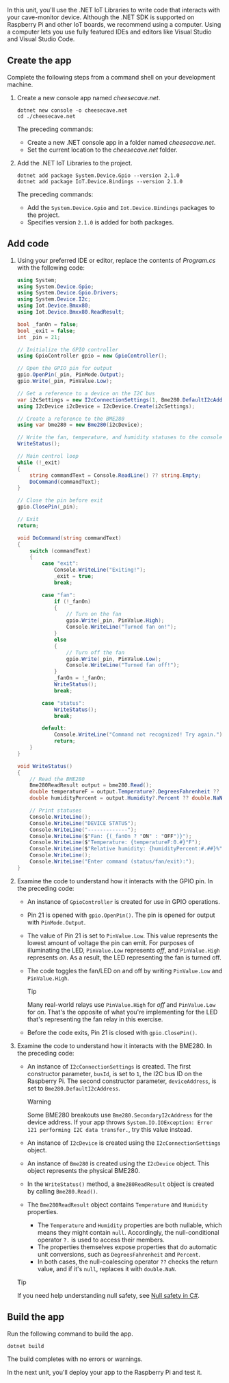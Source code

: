 In this unit, you'll use the .NET IoT Libraries to write code that interacts with your cave-monitor device. Although the .NET SDK is supported on Raspberry Pi and other IoT boards, we recommend using a computer. Using a computer lets you use fully featured IDEs and editors like Visual Studio and Visual Studio Code.

## Create the app

Complete the following steps from a command shell on your development machine.

1. Create a new console app named *cheesecave.net*.

    ```dotnetcli
    dotnet new console -o cheesecave.net
    cd ./cheesecave.net
    ```

    The preceding commands:

    - Create a new .NET console app in a folder named *cheesecave.net*.
    - Set the current location to the *cheesecave.net* folder.

1. Add the .NET IoT Libraries to the project.

    ```dotnetcli
    dotnet add package System.Device.Gpio --version 2.1.0
    dotnet add package IoT.Device.Bindings --version 2.1.0
    ```

    The preceding commands:

    - Add the `System.Device.Gpio` and `Iot.Device.Bindings` packages to the project.
    - Specifies version `2.1.0` is added for both packages.

## Add code

1. Using your preferred IDE or editor, replace the contents of *Program.cs* with the following code:

    ```csharp
    using System;
    using System.Device.Gpio;
    using System.Device.Gpio.Drivers;
    using System.Device.I2c;
    using Iot.Device.Bmxx80;
    using Iot.Device.Bmxx80.ReadResult;

    bool _fanOn = false;
    bool _exit = false;
    int _pin = 21;

    // Initialize the GPIO controller
    using GpioController gpio = new GpioController();

    // Open the GPIO pin for output
    gpio.OpenPin(_pin, PinMode.Output);
    gpio.Write(_pin, PinValue.Low);

    // Get a reference to a device on the I2C bus
    var i2cSettings = new I2cConnectionSettings(1, Bme280.DefaultI2cAddress);
    using I2cDevice i2cDevice = I2cDevice.Create(i2cSettings);

    // Create a reference to the BME280
    using var bme280 = new Bme280(i2cDevice);

    // Write the fan, temperature, and humidity statuses to the console
    WriteStatus();

    // Main control loop
    while (!_exit)
    {
        string commandText = Console.ReadLine() ?? string.Empty;
        DoCommand(commandText);
    }

    // Close the pin before exit
    gpio.ClosePin(_pin);

    // Exit
    return;

    void DoCommand(string commandText)
    {
        switch (commandText)
        {
            case "exit":
                Console.WriteLine("Exiting!");
                _exit = true;
                break;

            case "fan":
                if (!_fanOn)
                {
                    // Turn on the fan
                    gpio.Write(_pin, PinValue.High);
                    Console.WriteLine("Turned fan on!");
                }
                else 
                {
                    // Turn off the fan
                    gpio.Write(_pin, PinValue.Low);
                    Console.WriteLine("Turned fan off!");
                }
                _fanOn = !_fanOn;
                WriteStatus();
                break;

            case "status":
                WriteStatus();
                break;

            default:
                Console.WriteLine("Command not recognized! Try again.");
                return;
        }
    }

    void WriteStatus()
    {
        // Read the BME280
        Bme280ReadResult output = bme280.Read();
        double temperatureF = output.Temperature?.DegreesFahrenheit ?? double.NaN;
        double humidityPercent = output.Humidity?.Percent ?? double.NaN;

        // Print statuses
        Console.WriteLine();
        Console.WriteLine("DEVICE STATUS");
        Console.WriteLine("-------------");
        Console.WriteLine($"Fan: {(_fanOn ? "ON" : "OFF")}");
        Console.WriteLine($"Temperature: {temperatureF:0.#}°F");
        Console.WriteLine($"Relative humidity: {humidityPercent:#.##}%");
        Console.WriteLine();
        Console.WriteLine("Enter command (status/fan/exit):");
    }
    ```

1. Examine the code to understand how it interacts with the GPIO pin. In the preceding code:

    - An instance of `GpioController` is created for use in GPIO operations.
    - Pin 21 is opened with `gpio.OpenPin()`. The pin is opened for output with `PinMode.Output`.
    - The value of Pin 21 is set to `PinValue.Low`. This value represents the lowest amount of voltage the pin can emit. For purposes of illuminating the LED, `PinValue.Low` represents *off*, and `PinValue.High` represents *on*. As a result, the LED representing the fan is turned off.
    - The code toggles the fan/LED on and off by writing `PinValue.Low` and `PinValue.High`.
        > [!TIP]
        > Many real-world relays use `PinValue.High` for *off* and `PinValue.Low` for *on*. That's the opposite of what you're implementing for the LED that's representing the fan relay in this exercise.

    - Before the code exits, Pin 21 is closed with `gpio.ClosePin()`.

1. Examine the code to understand how it interacts with the BME280. In the preceding code:

    - An instance of `I2cConnectionSettings` is created. The first constructor parameter, `busId`, is set to `1`, the I2C bus ID on the Raspberry Pi. The second constructor parameter, `deviceAddress`, is set to `Bme280.DefaultI2cAddress`.
        > [!WARNING]
        > Some BME280 breakouts use `Bme280.SecondaryI2cAddress` for the device address. If your app throws `System.IO.IOException: Error 121 performing I2C data transfer.`, try this value instead.

    - An instance of `I2cDevice` is created using the `I2cConnectionSettings` object.
    - An instance of `Bme280` is created using the `I2cDevice` object. This object represents the physical BME280.
    - In the `WriteStatus()` method, a `Bme280ReadResult` object is created by calling `Bme280.Read()`.
    - The `Bme280ReadResult` object contains `Temperature` and `Humidity` properties.
        - The `Temperature` and `Humidity` properties are both nullable, which means they might contain `null`. Accordingly, the null-conditional operator `?.` is used to access their members.
        - The properties themselves expose properties that do automatic unit conversions, such as `DegreesFahrenheit` and `Percent`.
        - In both cases, the null-coalescing operator `??` checks the return value, and if it's `null`, replaces it with `double.NaN`.

    > [!TIP]
    > If you need help understanding null safety, see [Null safety in C#](/training/modules/csharp-null-safety/).

## Build the app

Run the following command to build the app.

```dotnetcli
dotnet build
```

The build completes with no errors or warnings.

In the next unit, you'll deploy your app to the Raspberry Pi and test it.
